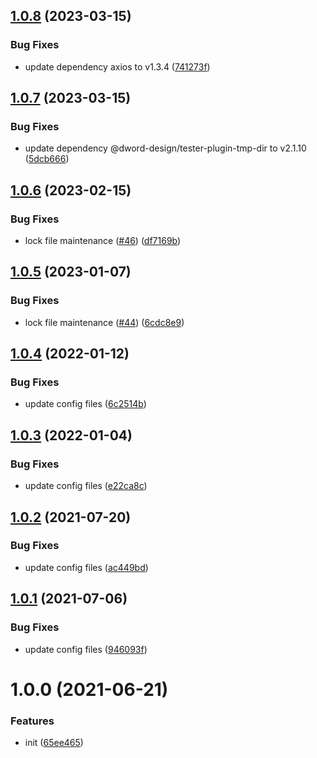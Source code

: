 ## [1.0.8](https://github.com/dword-design/tester-plugin-nock/compare/v1.0.7...v1.0.8) (2023-03-15)


### Bug Fixes

* update dependency axios to v1.3.4 ([741273f](https://github.com/dword-design/tester-plugin-nock/commit/741273f4d21588ce7360bcec8fd4a2d3db127c2b))

## [1.0.7](https://github.com/dword-design/tester-plugin-nock/compare/v1.0.6...v1.0.7) (2023-03-15)


### Bug Fixes

* update dependency @dword-design/tester-plugin-tmp-dir to v2.1.10 ([5dcb666](https://github.com/dword-design/tester-plugin-nock/commit/5dcb666503dc08b691bc0f6844adc8794f7ad8dd))

## [1.0.6](https://github.com/dword-design/tester-plugin-nock/compare/v1.0.5...v1.0.6) (2023-02-15)


### Bug Fixes

* lock file maintenance ([#46](https://github.com/dword-design/tester-plugin-nock/issues/46)) ([df7169b](https://github.com/dword-design/tester-plugin-nock/commit/df7169bc44b0b9cd06908ebf99e2dd349a012dd7))

## [1.0.5](https://github.com/dword-design/tester-plugin-nock/compare/v1.0.4...v1.0.5) (2023-01-07)


### Bug Fixes

* lock file maintenance ([#44](https://github.com/dword-design/tester-plugin-nock/issues/44)) ([6cdc8e9](https://github.com/dword-design/tester-plugin-nock/commit/6cdc8e9c9542160aa4fd5ece5c618c7fada0fa86))

## [1.0.4](https://github.com/dword-design/tester-plugin-nock/compare/v1.0.3...v1.0.4) (2022-01-12)


### Bug Fixes

* update config files ([6c2514b](https://github.com/dword-design/tester-plugin-nock/commit/6c2514bc4d64d7a0246d1e84e7a8d72d76a4d5a2))

## [1.0.3](https://github.com/dword-design/tester-plugin-nock/compare/v1.0.2...v1.0.3) (2022-01-04)


### Bug Fixes

* update config files ([e22ca8c](https://github.com/dword-design/tester-plugin-nock/commit/e22ca8ca208c5efffa706b5dc1018acce0cbde6e))

## [1.0.2](https://github.com/dword-design/tester-plugin-nock/compare/v1.0.1...v1.0.2) (2021-07-20)


### Bug Fixes

* update config files ([ac449bd](https://github.com/dword-design/tester-plugin-nock/commit/ac449bd45f3419013f993b1a37b0e95a2404a290))

## [1.0.1](https://github.com/dword-design/tester-plugin-nock/compare/v1.0.0...v1.0.1) (2021-07-06)


### Bug Fixes

* update config files ([946093f](https://github.com/dword-design/tester-plugin-nock/commit/946093f7c6647e3fd9c4dfdc338f9a54708948ab))

# 1.0.0 (2021-06-21)


### Features

* init ([65ee465](https://github.com/dword-design/tester-plugin-nock/commit/65ee46559c8ab1520678ebe58e579c4c44d6ae0b))
